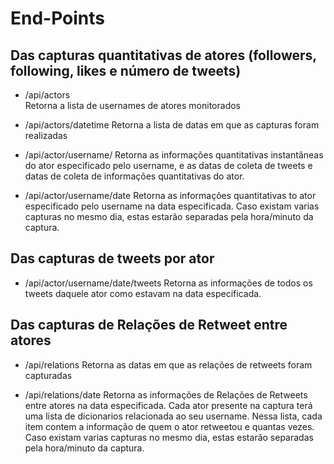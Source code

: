 # End-Points


## Das capturas quantitativas de atores (followers, following, likes e número de tweets)

* /api/actors  
	Retorna a lista de usernames de atores monitorados

* /api/actors/datetime
	Retorna a lista de datas em que as capturas foram realizadas

* /api/actor/username/
	Retorna as informações quantitativas instantâneas do ator especificado pelo username, e as datas de coleta de tweets e datas de coleta de informações quantitativas do ator.

* /api/actor/username/date
	Retorna as informações quantitativas to ator especificado pelo username na data especificada. Caso existam varias capturas no mesmo dia, estas estarão separadas pela hora/minuto da captura.

## Das capturas de tweets por ator

* /api/actor/username/date/tweets
	Retorna as informações de todos os tweets daquele ator como estavam na data especificada.

## Das capturas de Relações de Retweet entre atores

* /api/relations
	Retorna as datas em que as relações de retweets foram capturadas

* /api/relations/date
	Retorna as informações de Relações de Retweets entre atores na data especificada. Cada ator presente na captura terá uma lista de dicionarios relacionada ao seu username. Nessa lista, cada item contem a informação de quem o ator retweetou e quantas vezes. 
	Caso existam varias capturas no mesmo dia, estas estarão separadas pela hora/minuto da captura.